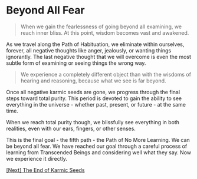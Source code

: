# Beyond All Fear

> When we gain the fearlessness of going beyond all examining, we reach inner bliss. At this point, wisdom becomes vast and awakened.

As we travel along the Path of Habituation, we eliminate within ourselves, forever, all negative thoughts like anger, jealously, or wanting things ignorantly. The last negative thought that we will overcome is even the most subtle form of examining or seeing things the wrong way.

> We experience a completely different object than with the wisdoms of hearing and reasoning, because what we see is far beyond.

Once all negative karmic seeds are gone, we progress through the final steps toward total purity. This period is devoted to gain the ability to see everything in the universe - whether past, present, or future - at the same time.

When we reach total purity though, we blissfully see everything in both realities, even with our ears, fingers, or other senses.

This is the final goal - the fifth path - the Path of No More Learning. We can be beyond all fear. We have reached our goal through a careful process of learning from Transcended Beings and considering well what they say. Now we experience it directly.

[\[Next\] The End of Karmic Seeds](/content/29-the-end-of-karmic-seeds.md)
